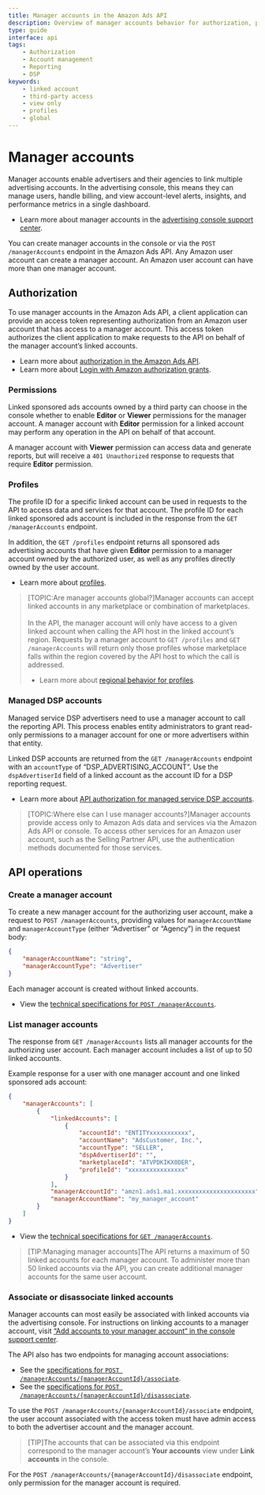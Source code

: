 ```yaml
---
title: Manager accounts in the Amazon Ads API
description: Overview of manager accounts behavior for authorization, profiles, sponsored ads, and DSP reporting in the Amazon Ads API.
type: guide
interface: api
tags:
    - Authorization
    - Account management
    - Reporting
    - DSP
keywords:
    - linked account
    - third-party access
    - view only
    - profiles
    - global
---
```


# Manager accounts

Manager accounts enable advertisers and their agencies to link multiple advertising accounts. In the advertising console, this means they can manage users, handle billing, and view account-level alerts, insights, and performance metrics in a single dashboard.

- Learn more about manager accounts in the [advertising console support center](https://advertising.amazon.com/help?ref_=a20m_us_blg#GU3YDB26FR7XT3C8).

You can create manager accounts in the console or via the `POST /managerAccounts` endpoint in the Amazon Ads API. Any Amazon user account can create a manager account. An Amazon user account can have more than one manager account.

## Authorization

To use manager accounts in the Amazon Ads API, a client application can provide an access token representing authorization from an Amazon user account that has access to a manager account. This access token authorizes the client application to make requests to the API on behalf of the manager account’s linked accounts.

- Learn more about [authorization in the Amazon Ads API](guides/account-management/authorization/overview).
- Learn more about [Login with Amazon authorization grants](guides/account-management/authorization/authorization-grants).

### Permissions

Linked sponsored ads accounts owned by a third party can choose in the console whether to enable **Editor** or **Viewer** permissions for the manager account. A manager account with **Editor** permission for a linked account may perform any operation in the API on behalf of that account. 

A manager account with **Viewer** permission can access data and generate reports, but will receive a `401 Unauthorized` response to requests that require **Editor** permission.

### Profiles

The profile ID for a specific linked account can be used in requests to the API to access data and services for that account. The profile ID for each linked sponsored ads account is included in the response from the `GET /managerAccounts` endpoint.

In addition, the `GET /profiles` endpoint returns all sponsored ads advertising accounts that have given **Editor** permission to a manager account owned by the authorized user, as well as any profiles directly owned by the user account.

- Learn more about [profiles](guides/account-management/authorization/profiles).

>[TOPIC:Are manager accounts global?]Manager accounts can accept linked accounts in any marketplace or combination of marketplaces.<br><br>In the API, the manager account will only have access to a given linked account when calling the API host in the linked account’s region. Requests by a manager account to `GET /profiles` and `GET /managerAccounts` will return only those profiles whose marketplace falls within the region covered by the API host to which the call is addressed.<ul style="margin-top: 1em;"><li>Learn more about [regional behavior for profiles](guides/account-management/authorization/profiles#regions).</li></ul>

### Managed DSP accounts

Managed service DSP advertisers need to use a manager account to call the reporting API. This process enables entity administrators to grant read-only permissions to a manager account for one or more advertisers within that entity.

Linked DSP accounts are returned from the `GET /managerAccounts` endpoint with an `accountType` of “DSP\_ADVERTISING\_ACCOUNT”. Use the `dspAdvertiserId` field of a linked account as the account ID for a DSP reporting request.

- Learn more about [API authorization for managed service DSP accounts](guides/reporting/dsp/reporting-by-account-type#managed-service-accounts).

>[TOPIC:Where else can I use manager accounts?]Manager accounts provide access only to Amazon Ads data and services via the Amazon Ads API or console. To access other services for an Amazon user account, such as the Selling Partner API, use the authentication methods documented for those services.

## API operations

### Create a manager account

To create a new manager account for the authorizing user account, make a request to `POST /managerAccounts`, providing values for `managerAccountName` and `managerAccountType` (either “Advertiser” or “Agency”) in the request body:

```json
{
    "managerAccountName": "string",
    "managerAccountType": "Advertiser"
}
```

Each manager account is created without linked accounts.

- View the [technical specifications for `POST /managerAccounts`](reference/1-0/managerAccount#tag/Manager-Accounts/operation/createManagerAccount).

### List manager accounts

The response from `GET /managerAccounts` lists all manager accounts for the authorizing user account. Each manager account includes a list of up to 50 linked accounts. 

Example response for a user with one manager account and one linked sponsored ads account:

```json
{
    "managerAccounts": [
        {
            "linkedAccounts": [
                {
                    "accountId": "ENTITYxxxxxxxxxxx",
                    "accountName": "AdsCustomer, Inc.",
                    "accountType": "SELLER",
                    "dspAdvertiserId": "",
                    "marketplaceId": "ATVPDKIKX0DER",
                    "profileId": "xxxxxxxxxxxxxxxx"
                }
            ],
            "managerAccountId": "amzn1.ads1.ma1.xxxxxxxxxxxxxxxxxxxxxx",
            "managerAccountName": "my_manager_account"
        }
    ]
} 
```

- View the [technical specifications for `GET /managerAccounts`](reference/1-0/managerAccount#tag/Manager-Accounts/operation/getManagerAccountsForUser).

>[TIP:Managing manager accounts]The API returns a maximum of 50 linked accounts for each manager account. To administer more than 50 linked accounts via the API, you can create additional manager accounts for the same user account.

### Associate or disassociate linked accounts

Manager accounts can most easily be associated with linked accounts via the advertising console. For instructions on linking accounts to a manager account, visit [“Add accounts to your manager account“ in the console support center](https://advertising.amazon.com/help?ref_=a20m_us_blg#G23QYEJNEX3FJFH5). 

The API also has two endpoints for managing account associations:

- See the [specifications for `POST /managerAccounts/{managerAccountId}/associate`](reference/1-0/managerAccount#tag/Manager-Accounts/operation/LinkAdvertisingAccountsToManagerAccountPublicAPI).
- See the [specifications for `POST /managerAccounts/{managerAccountId}/disassociate`](reference/1-0/managerAccount#tag/Manager-Accounts/operation/UnlinkAdvertisingAccountsToManagerAccountPublicAPI).

To use the `POST /managerAccounts/{managerAccountId}/associate` endpoint, the user account associated with the access token must have admin access to both the advertiser account and the manager account. 

>[TIP]The accounts that can be associated via this endpoint correspond to the manager account’s **Your accounts** view under **Link accounts** in the console.

For the  `POST /managerAccounts/{managerAccountId}/disassociate` endpoint, only permission for the manager account is required.

